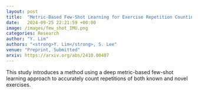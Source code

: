 ```yaml
---
layout: post
title:  "Metric-Based Few-Shot Learning for Exercise Repetition Counting with IMU Data"
date:   2024-09-25 22:21:59 +00:00
image: /images/few_shot_IMU.png
categories: Research
author: "Y. Lim"
authors: "<strong>Y. Lim</strong>, S. Lee"
venue: "Preprint, Submitted"
arxiv: https://arxiv.org/abs/2410.00407
---
```

This study introduces a method using a deep metric-based few-shot learning approach to accurately count repetitions of both known and novel exercises.